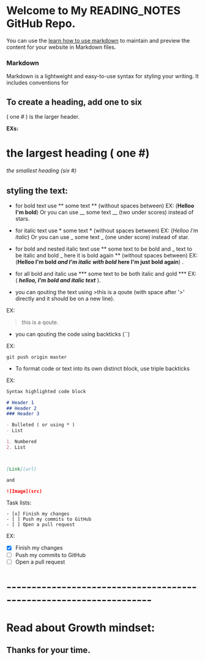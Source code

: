 # Welcome to My READING_NOTES  GitHub Repo.

You can use the [learn how to use markdown](https://github.com/MHD22/reading-notes/edit/gh-pages/index.md) to maintain and preview the content for your website in Markdown files.


### Markdown

Markdown is a lightweight and easy-to-use syntax for styling your writing. It includes conventions for


## To create a heading, add one to six # 
( one # ) is the larger header.

**EXs:**

# the largest heading ( one #) 
###### the smallest heading (six #)


## styling the text:
- for bold text use ** some text ** (without spaces between) EX: (**Helloo I'm bold**)   Or you can use __ some text __ (two under scores) instead of stars.

- for italic text use * some text * (without spaces between) EX: (*Helloo I'm italic*)   Or you can use _ some text _ (one under score) instead of star.

- for bold and nested italic text use ** some text to be bold and _ text to be italic and bold _ here it is bold again ** (without spaces between) EX: (**Helloo I'm bold _and I'm italic with bold_ here I'm just bold again**) .

- for all bold and italic use *** some text to be both italic and gold *** EX: ( ***helloo, I'm bold and italic text*** ).

- you can qouting the text using >this is a qoute (with space after '>' directly and it should be on a new line).

EX:

> this is a qoute.

- you can qouting the code using backticks (``)  

EX: 

` git push origin master `

- To format code or text into its own distinct block, use triple backticks

EX:

```markdown
Syntax highlighted code block

# Header 1
## Header 2
### Header 3

- Bulleted ( or using * )
- List

1. Numbered
2. List



[Link](url)

and 

![Image](src)
```
Task lists:
```
- [x] Finish my changes
- [ ] Push my commits to GitHub
- [ ] Open a pull request
```
EX:

- [x] Finish my changes
- [ ] Push my commits to GitHub
- [ ] Open a pull request

# -------------------------------------------------------------------

# Read about Growth mindset:





## Thanks for your time.
